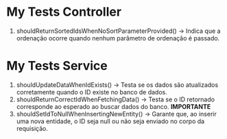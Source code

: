 # My Tests Controller
1. shouldReturnSortedIdsWhenNoSortParameterProvided() → Indica que a ordenação ocorre quando nenhum parâmetro de ordenação é passado.
# My Tests Service
1. shouldUpdateDataWhenIdExists() → Testa se os dados são atualizados corretamente quando o ID existe no banco de dados.
2. shouldReturnCorrectIdWhenFetchingData() → Testa se o ID retornado corresponde ao esperado ao buscar dados do banco. **IMPORTANTE**
3. shouldSetIdToNullWhenInsertingNewEntity() → Garante que, ao inserir uma nova entidade, o ID seja null ou não seja enviado no corpo da requisição.
